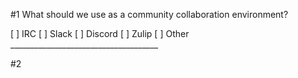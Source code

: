 #1 What should we use as a community collaboration environment?

 [ ] IRC
 [ ] Slack
 [ ] Discord
 [ ] Zulip
 [ ] Other _____________________________________

#2 
